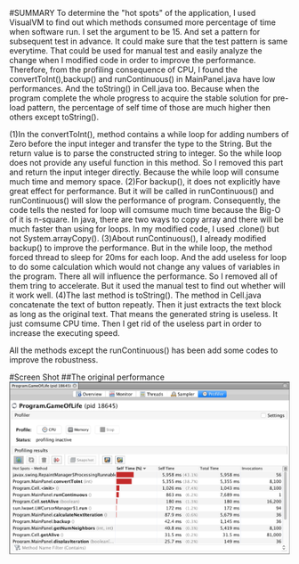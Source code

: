 #SUMMARY
To determine the "hot spots" of the application, I used VisualVM to find out which methods consumed more percentage of time when software run. I set the argument to be 15. And set a pattern for subsequent test in advance. It could make sure that the test pattern is same everytime. That could be used for manual test and easily analyze the change when I modified code in order to improve the performance. Therefore, from the profiling consequence of CPU, I found the convertToInt(),backup() and runContinuous() in MainPanel.java have low performances. And the toString() in Cell.java too. Because when the program complete the whole progress to acquire the stable solution for pre-load pattern, the percentage of self time of those are much higher then others except toString().

(1)In the convertToInt(), method contains a while loop for adding numbers of Zero before the input integer and transfer the type to the String. But the return value is to parse the constructed string to integer. So the while loop does not provide any useful function in this method. So I removed this part and return the input integer directly. Because the while loop will consume much time and memory space. 
(2)For backup(), it does not explicitly have great effect for performance. But it will be called in runContinuous() and runContinuous() will slow the performance of program. Consequently, the code tells the nested for loop will comsume much time because the Big-O of it is n-square. In java, there are two ways to copy array and there will be much faster than using for loops. In my modified code, I used .clone() but not System.arrayCopy(). 
(3)About runContinuous(), I already modified backup() to improve the performance. But in the while loop, the method forced thread to sleep for 20ms for each loop. And the add useless for loop to do some calculation which would not change any values of variables in the program. There all will influence the performance. So I removed all of them tring to accelerate. But it used the manual test to find out whether will it work well.
(4)The last method is toString(). The method in Cell.java concatenate the text of button repeatly. Then it just extracts the text block as long as the original text. That means the generated string is useless. It just comsume CPU time. Then I get rid of the useless part in order to increase the executing speed.

All the methods except the runContinuous() has been add some codes to improve the robustness.

#Screen Shot
##The original performance
![alt text](https://github.com/ruinan/SlowLifeGUI/blob/master/screenshot/BEFORE_MODIFED.png)


